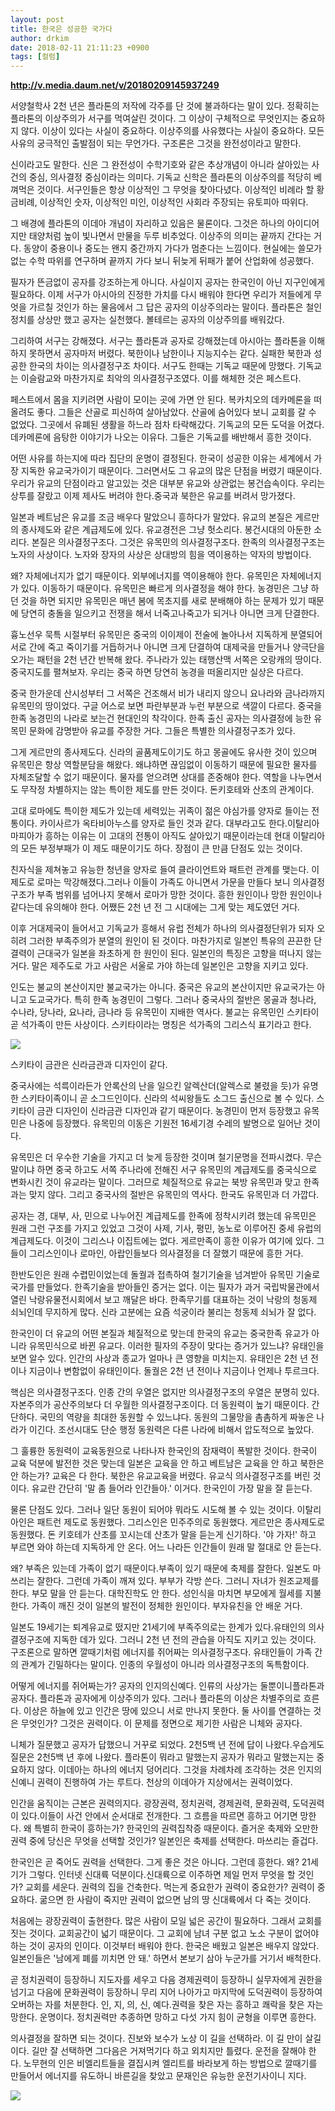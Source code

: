 ```yaml
---
layout: post
title: 한국은 성공한 국가다
author: drkim
date: 2018-02-11 21:11:23 +0900
tags: [컬럼]
---
```


**http://v.media.daum.net/v/20180209145937249**

  


서양철학사 2천 년은 플라톤의 저작에 각주를 단 것에 불과하다는 말이 있다. 정확히는 플라톤의 이상주의가 서구를 먹여살린 것이다. 그 이상이 구체적으로 무엇인지는 중요하지 않다. 이상이 있다는 사실이 중요하다. 이상주의를 사유했다는 사실이 중요하다. 모든 사유의 궁극적인 출발점이 되는 무언가다. 구조론은 그것을 완전성이라고 말한다.

  


신이라고도 말한다. 신은 그 완전성이 수학기호와 같은 추상개념이 아니라 살아있는 사건의 중심, 의사결정 중심이라는 의미다. 기독교 신학은 플라톤의 이상주의를 적당히 베껴먹은 것이다. 서구인들은 항상 이상적인 그 무엇을 찾아다녔다. 이상적인 비례라 할 황금비례, 이상적인 숫자, 이상적인 미인, 이상적인 사회라 주장되는 유토피아 따위다. 

  


그 배경에 플라톤의 이데아 개념이 자리하고 있음은 물론이다. 그것은 하나의 아이디어지만 태양처럼 높이 빛나면서 만물을 두루 비추었다. 이상주의 의미는 끝까지 간다는 거다. 동양이 중용이나 중도는 왠지 중간까지 가다가 멈춘다는 느낌이다. 현실에는 쓸모가 없는 수학 따위를 연구하며 끝까지 가다 보니 뒤늦게 뒤패가 붙어 산업화에 성공했다. 

  


필자가 뜬금없이 공자를 강조하는게 아니다. 사실이지 공자는 한국인이 아닌 지구인에게 필요하다. 이제 서구가 아시아의 진정한 가치를 다시 배워야 한다면 우리가 저들에게 무엇을 가르칠 것인가 하는 물음에서 그 답은 공자의 이상주의라는 말이다. 플라톤은 철인정치를 상상만 했고 공자는 실천했다. 볼테르는 공자의 이상주의를 배워갔다.

  


그리하여 서구는 강해졌다. 서구는 플라톤과 공자로 강해졌는데 아시아는 플라톤을 이해하지 못하면서 공자마저 버렸다. 북한이나 남한이나 지능지수는 같다. 실패한 북한과 성공한 한국의 차이는 의사결정구조 차이다. 서구도 한때는 기독교 때문에 망했다. 기독교는 이슬람교와 마찬가지로 최악의 의사결정구조였다. 이를 해체한 것은 페스트다.

  


페스트에서 몸을 지키려면 사람이 모이는 곳에 가면 안 된다. 복카치오의 데카메론을 떠올려도 좋다. 그들은 산골로 피신하여 살아남았다. 산골에 숨어있다 보니 교회를 갈 수 없었다. 그곳에서 유폐된 생활을 하느라 점차 타락해갔다. 기독교의 모든 도덕을 어겼다. 데카메론에 음탕한 이야기가 나오는 이유다. 그들은 기독교를 배반해서 흥한 것이다.

  


어떤 사유를 하는지에 따라 집단의 운명이 결정된다. 한국이 성공한 이유는 세계에서 가장 지독한 유교국가이기 때문이다. 그러면서도 그 유교의 많은 단점을 버렸기 때문이다. 우리가 유교의 단점이라고 알고있는 것은 대부분 유교와 상관없는 봉건습속이다. 우리는 상투를 잘랐고 이제 제사도 버려야 한다.중국과 북한은 유교를 버려서 망가졌다.

  


일본과 베트남은 유교를 조금 배우다 말았으니 흥하다가 말았다. 유교의 본질은 게르만의 종사제도와 같은 계급제도에 있다. 유교경전은 그냥 헛소리다. 봉건시대의 아둔한 소리다. 본질은 의사결정구조다. 그것은 유목민의 의사결정구조다. 한족의 의사결정구조는 노자의 사상이다. 노자와 장자의 사상은 상대방의 힘을 역이용하는 약자의 방법이다.

  


왜? 자체에너지가 없기 때문이다. 외부에너지를 역이용해야 한다. 유목민은 자체에너지가 있다. 이동하기 때문이다. 유목민은 빠르게 의사결정을 해야 한다. 농경민은 그냥 하던 것을 하면 되지만 유목민은 매년 봄에 목초지를 새로 분배해야 하는 문제가 있기 때문에 당연히 충돌을 일으키고 전쟁을 해서 너죽고나죽고가 되거나 아니면 크게 단결한다.

  


흉노선우 묵특 시절부터 유목민은 중국의 이이제이 전술에 놀아나서 지독하게 분열되어 서로 간에 죽고 죽이기를 거듭하거나 아니면 크게 단결하여 대제국을 만들거나 양극단을 오가는 패턴을 2천 년간 반복해 왔다. 주나라가 있는 태행산맥 서쪽은 오랑캐의 땅이다. 중국지도를 펼쳐보자. 우리는 중국 하면 당연히 농경을 떠올리지만 실상은 다르다.

  


중국 한가운데 산시성부터 그 서쪽은 건조해서 비가 내리지 않으니 요나라와 금나라까지 유목민의 땅이었다. 구글 어스로 보면 파란부분과 누런 부분으로 색깔이 다르다. 중국을 한족 농경민의 나라로 보는건 현대인의 착각이다. 한족 출신 공자는 의사결정에 능한 유목민 문화에 감명받아 유교를 주장한 거다. 그들은 특별한 의사결정구조가 있다.

  


그게 게르만의 종사제도다. 신라의 골품제도이기도 하고 몽골에도 유사한 것이 있으며 유목민은 항상 역할분담을 해왔다. 왜냐하면 끊임없이 이동하기 때문에 필요한 물자를 자체조달할 수 없기 때문이다. 물자를 얻으려면 상대를 존중해야 한다. 역할을 나누면서도 무작정 차별하지는 않는 특이한 제도를 만든 것이다. 돈키호테와 산초의 관계이다.

  


고대 로마에도 특이한 제도가 있는데 세력있는 귀족이 젊은 야심가를 양자로 들이는 전통이다. 카이사르가 옥타비아누스를 양자로 들인 것과 같다. 대부라고도 한다.이탈리아 마피아가 흥하는 이유는 이 고대의 전통이 아직도 살아있기 때문이라는데 현대 이탈리아의 모든 부정부패가 이 제도 때문이기도 하다. 장점이 큰 만큼 단점도 있는 것이다.

  


친자식을 제쳐놓고 유능한 청년을 양자로 들여 클라이언트와 패트런 관계를 맺는다. 이 제도로 로마는 막강해졌다.그러나 이들이 가족도 아니면서 가문을 만들다 보니 의사결정구조가 부족 범위를 넘어나지 못해서 로마가 망한 것이다. 흥한 원인이나 망한 원인이나 같다는데 유의해야 한다. 어쨌든 2천 년 전 그 시대에는 그게 맞는 제도였던 거다.

  


이후 거대제국이 들어서고 기독교가 흥해서 유럽 전체가 하나의 의사결정단위가 되자 오히려 그러한 부족주의가 분열의 원인이 된 것이다. 마찬가지로 일본인 특유의 끈끈한 단결력이 근대국가 일본을 좌초하게 한 원인이 된다. 일본인의 특징은 고향을 떠나지 않는 거다. 말은 제주도로 가고 사람은 서울로 가야 하는데 일본인은 고향을 지키고 있다.



인도는 불교의 본산이지만 불교국가는 아니다. 중국은 유교의 본산이지만 유교국가는 아니고 도교국가다. 특히 한족 농경민이 그렇다. 그러나 중국사의 절반은 몽골과 청나라, 수나라, 당나라, 요나라, 금나라 등 유목민이 지배한 역사다. 불교는 유목민인 스키타이 곧 석가족이 만든 사상이다. 스키타이라는 명칭은 석가족의 그리스식 표기라고 한다.

  



![](/files/attach/images/199/526/941/TilliaTepeCrown2.jpg) 

스키타이 금관은 신라금관과 디자인이 같다.

  


중국사에는 석륵이라든가 안록산의 난을 일으킨 알렉산더(알렉스로 불렸을 듯)가 유명한 스키타이족이니 곧 소그드인이다. 신라의 석씨왕들도 소그드 출신으로 볼 수 있다. 스키타이 금관 디자인이 신라금관 디자인과 같기 때문이다. 농경민이 먼저 등장했고 유목민은 나중에 등장했다. 유목민의 이동은 기원전 16세기경 수레의 발명으로 일어난 것이다.

  


유목민은 더 우수한 기술을 가지고 더 늦게 등장한 것이며 철기문명을 전파시켰다. 무슨 말이냐 하면 중국 하고도 서쪽 주나라에 전해진 서구 유목민의 계급제도를 중국식으로 변화시킨 것이 유교라는 말이다. 그러므로 체질적으로 유교는 북방 유목민과 맞고 한족과는 맞지 않다. 그리고 중국사의 절반은 유목민의 역사다. 한국도 유목민과 더 가깝다.

  


공자는 경, 대부, 사, 민으로 나누어진 계급제도를 한족에 정착시키려 했는데 유목민은 원래 그런 구조를 가지고 있었고 그것이 사제, 기사, 평민, 농노로 이루어진 중세 유럽의 계급제도다. 이것이 그리스나 이집트에는 없다. 게르만족이 흥한 이유가 여기에 있다. 그들이 그리스인이나 로마인, 아랍인들보다 의사결정을 더 잘했기 때문에 흥한 거다. 

  


한반도인은 원래 수렵민이었는데 돌궐과 접촉하여 철기기술을 넘겨받아 유목민 기술로 국가를 만들었다. 한족기술을 받아들인 증거는 없다. 이는 필자가 과거 국립박물관에서 열린 낙랑유물전시회에서 보고 깨달은 바다. 한족무기를 대표하는 것이 낙랑의 청동제 쇠뇌인데 무지하게 많다. 신라 고분에는 요즘 석궁이라 불리는 청동제 쇠뇌가 잘 없다. 

  


한국인이 더 유교의 어떤 본질과 체질적으로 맞는데 한국의 유교는 중국한족 유교가 아니라 유목민식으로 바뀐 유교다. 이러한 필자의 주장이 맞다는 증거가 있느냐? 유태인을 보면 알수 있다. 인간의 사상과 종교가 얼마나 큰 영향을 미치는지. 유태인은 2천 년 전이나 지금이나 변함없이 유태인이다. 돌궐은 2천 년 전이나 지금이나 언제나 투르크다.

  


핵심은 의사결정구조다. 인종 간의 우열은 없지만 의사결정구조의 우열은 분명히 있다. 자본주의가 공산주의보다 더 우월한 의사결정구조이다. 더 동원력이 높기 때문이다. 간단하다. 국민의 역량을 최대한 동원할 수 있느냐다. 동원의 그물망을 촘촘하게 짜놓은 나라가 이긴다. 조선시대도 단순 행정 동원력은 다른 나라에 비해서 압도적으로 높았다.

  


그 훌륭한 동원력이 교육동원으로 나타나자 한국인의 잠재력이 폭발한 것이다. 한국이 교육 덕분에 발전한 것은 맞는데 일본은 교육을 안 하고 베트남은 교육을 안 하고 북한은 안 하는가? 교육은 다 한다. 북한은 유교교육을 버렸다. 유교식 의사결정구조를 버린 것이다. 유교란 간단히 '말 좀 들어라 인간들아.' 이거다. 한국인이 가장 말을 잘 듣는다.

  


물론 단점도 있다. 그러나 일단 동원이 되어야 뭐라도 시도해 볼 수 있는 것이다. 이탈리아인은 패트런 제도로 동원했다. 그리스인은 민주주의로 동원했다. 게르만은 종사제도로 동원했다. 돈 키호테가 산초를 꼬시는데 산초가 말을 듣는게 신기하다. '야 가자!' 하고 부르면 와야 하는데 지독하게 안 온다. 어느 나라든 인간들이 원래 말 절대로 안 듣는다.

  


왜? 부족은 있는데 가족이 없기 때문이다.부족이 있기 때문에 축제를 잘한다. 일본도 마쓰리는 잘한다. 그런데 가족이 깨져 있다. 부부가 각방 쓴다. 그러니 자녀가 원조교제를 한다. 부모 말을 안 듣는다. 대학진학도 안 한다. 성인식을 마치면 부모에게 월세를 지불한다. 가족이 깨진 것이 일본의 발전이 정체한 원인이다. 부자유친을 안 배운 거다.

  


일본도 19세기는 퇴계유교로 떴지만 21세기에 부족주의로는 한계가 있다.유태인의 의사결정구조에 지독한 데가 있다. 그러니 2천 년 전의 관습을 아직도 지키고 있는 것이다. 구조론으로 말하면 깔때기처럼 에너지를 쥐어짜는 의사결정구조다. 유태인들이 가족 간의 관계가 긴밀하다는 말이다. 인종의 우월성이 아니라 의사결정구조의 독특함이다.

  


어떻게 에너지를 쥐어짜는가? 공자의 인지의신예다. 인류의 사상가는 둘뿐이니플라톤과 공자다. 플라톤과 공자에게 이상주의가 있다. 그러나 플라톤의 이상은 차별주의로 흐른다. 이상은 하늘에 있고 인간은 땅에 있으니 서로 만나지 못한다. 둘 사이를 연결하는 것은 무엇인가? 그것은 권력이다. 이 문제를 정면으로 제기한 사람은 니체와 공자다.

  


니체가 질문했고 공자가 답했으니 거꾸로 되었다. 2천5백 년 전에 답이 나왔다.우습게도 질문은 2천5백 년 후에 나왔다. 플라톤이 뭐라고 말했는지 공자가 뭐라고 말했는지는 중요하지 않다. 이데아는 하나의 에너지 덩어리다. 그것을 차례차례 조각하는 것은 인지의신예니 권력이 진행하여 가는 루트다. 천상의 이데아가 지상에서는 권력이었다.

  


인간을 움직이는 근본은 권력의지다. 광장권력, 정치권력, 경제권력, 문화권력, 도덕권력이 있다.이들이 사건 안에서 순서대로 전개한다. 그 흐름을 따르면 흥하고 어기면 망한다. 왜 특별히 한국이 흥하는가? 한국인의 권력집착증 때문이다. 즐거운 축제와 오만한 권력 중에 당신은 무엇을 선택할 것인가? 일본인은 축제를 선택한다. 마쓰리는 즐겁다.

  


한국인은 곧 죽어도 권력을 선택한다. 그게 좋은 것은 아니다. 그런데 흥한다. 왜? 21세기가 그렇다. 인터넷 신대륙 덕분이다.신대륙으로 이주하면 제일 먼저 무엇을 할 것인가? 교회를 세운다. 권력의 집을 건축한다. 먹는게 중요한가 권력이 중요한가? 권력이 중요하다. 굶으면 한 사람이 죽지만 권력이 없으면 남의 땅 신대륙에서 다 죽는 것이다.

  


처음에는 광장권력이 출현한다. 많은 사람이 모일 넓은 공간이 필요하다. 그래서 교회를 짓는 것이다. 교회공간이 넓기 때문이다. 그 교회에 남녀 구분 없고 노소 구분이 없어야 하는 것이 공자의 인이다. 이것부터 배워야 한다. 한국은 배웠고 일본은 배우지 않았다. 일본인들은 '남에게 폐를 끼치면 안 돼.' 하면서 본보기 삼아 누군가를 거기서 배척한다.

  


곧 정치권력이 등장하니 지도자를 세우고 다음 경제권력이 등장하니 실무자에게 권한을 넘기고 다음에 문화권력이 등장하니 무리 지어 나아가고 마지막에 도덕권력이 등장하여 오버하는 자를 처분한다. 인, 지, 의, 신, 예다.권력을 찾은 자는 흥하고 쾌락을 찾은 자는 망한다. 운명이다. 정치권력만 추종하면 망하고 다섯 가지 힘이 균형을 이루면 흥한다.

  


의사결정을 잘하면 되는 것이다. 진보와 보수가 노상 이 길을 선택하라. 이 길 만이 살길이다. 길만 잘 선택하면 그다음은 거져먹기다 하고 외치지만 틀렸다. 운전을 잘해야 한다. 노무현의 인은 비엘리트들을 결집시켜 엘리트를 바라보게 하는 방법으로 깔때기를 만들어서 에너지를 유도하니 바른길을 찾았고 문재인은 유능한 운전기사이니 지다.

  



![](/files/attach/images/199/526/941/0.jpg)
